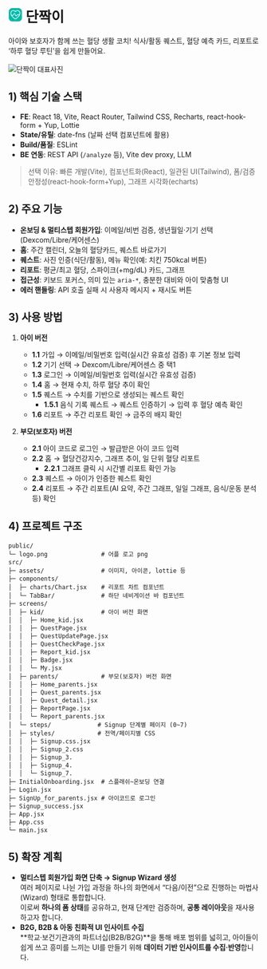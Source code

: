 # <img src="src/assets/logo.png" alt="단짝이 로고" height="28" /> 단짝이

아이와 보호자가 함께 쓰는 혈당 생활 코치!
식사/활동 퀘스트, 혈당 예측 카드, 리포트로 ‘하루 혈당 루틴’을 쉽게 만들어요.
<br>
<br>
<img src="public/Frame.png" alt="단짝이 대표사진" />

## 1) 핵심 기술 스택
- **FE**: React 18, Vite, React Router, Tailwind CSS, Recharts, react-hook-form + Yup, Lottie
- **State/유틸**: date-fns (날짜 선택 컴포넌트에 활용)
- **Build/품질**: ESLint  
- **BE 연동**: REST API (`/analyze` 등), Vite dev proxy, LLM

> 선택 이유: 빠른 개발(Vite), 컴포넌트화(React), 일관된 UI(Tailwind), 폼/검증 안정성(react-hook-form+Yup), 그래프 시각화(echarts)

## 2) 주요 기능
- **온보딩 & 멀티스텝 회원가입**: 이메일/비번 검증, 생년월일·기기 선택(Dexcom/Libre/케어센스)
- **홈**: 주간 캘린더, 오늘의 혈당카드, 퀘스트 바로가기
- **퀘스트**: 사진 인증(식단/활동), 메뉴 확인(예: 치킨 750kcal 버튼)
- **리포트**: 평균/최고 혈당, 스파이크(+mg/dL) 카드, 그래프
- **접근성**: 키보드 포커스, 의미 있는 `aria-*`, 충분한 대비와 아이 맞춤형 UI
- **에러 핸들링**: API 호출 실패 시 사용자 메시지 + 재시도 버튼

## 3) 사용 방법

1. **아이 버전**
   - **1.1** 가입 → 이메일/비밀번호 입력(실시간 유효성 검증) 후 기본 정보 입력
   - **1.2** 기기 선택 → Dexcom/Libre/케어센스 중 택1
   - **1.3** 로그인 → 이메일/비밀번호 입력(실시간 유효성 검증)
   - **1.4** 홈 → 현재 수치, 하루 혈당 추이 확인
   - **1.5** 퀘스트 → 수치를 기반으로 생성되는 퀘스트 확인  
     - **1.5.1** 음식 기록 퀘스트 → 퀘스트 인증하기 → 입력 후 혈당 예측 확인
   - **1.6** 리포트 → 주간 리포트 확인 → 금주의 배지 확인

2. **부모(보호자) 버전**
   - **2.1** 아이 코드로 로그인 → 발급받은 아이 코드 입력
   - **2.2** 홈 → 혈당건강지수, 그래프 추이, 일 단위 혈당 리포트  
     - **2.2.1** 그래프 클릭 시 시간별 리포트 확인 가능
   - **2.3** 퀘스트 → 아이가 인증한 퀘스트 확인
   - **2.4** 리포트 → 주간 리포트(AI 요약, 주간 그래프, 일일 그래프, 음식/운동 분석 등) 확인

## 4) 프로젝트 구조
```text
public/
└─ logo.png               # 어플 로고 png
src/
├─ assets/                # 이미지, 아이콘, lottie 등
├─ components/
│  ├─ charts/Chart.jsx    # 리포트 차트 컴포넌트
│  └─ TabBar/             # 하단 네비게이션 바 컴포넌트
├─ screens/
│  ├─ kid/                # 아이 버전 화면
│  │  ├─ Home_kid.jsx
│  │  ├─ QuestPage.jsx
│  │  ├─ QuestUpdatePage.jsx
│  │  ├─ QuestCheckPage.jsx
│  │  ├─ Report_kid.jsx
│  │  ├─ Badge.jsx
│  │  └─ My.jsx
│  ├─ parents/            # 부모(보호자) 버전 화면  
│  │  ├─ Home_parents.jsx
│  │  ├─ Quest_parents.jsx
│  │  ├─ Quest_detail.jsx
│  │  ├─ ReportPage.jsx
│  │  └─ Report_parents.jsx
│  └─ steps/             # Signup 단계별 페이지 (0~7)
│  ├─ styles/            # 전역/페이지별 CSS
│  │  ├─ Signup.css.jsx
│  │  ├─ Signup_2.css
│  │  ├─ Signup_3.
│  │  ├─ Signup_4.
│  │  └─ Signup_7.
├─ InitialOnboarding.jsx  # 스플래쉬~온보딩 연결
├─ Login.jsx
├─ SignUp_for_parents.jsx # 아이코드로 로그인
├─ Signup_success.jsx
├─ App.jsx
├─ App.css
└─ main.jsx
```

## 5) 확장 계획
- **멀티스텝 회원가입 화면 단축 → Signup Wizard 생성**
  <br>여러 페이지로 나뉜 가입 과정을 하나의 화면에서 “다음/이전”으로 진행하는 마법사(Wizard) 형태로 통합합니다.
  <br>이로써 **하나의 폼 상태**를 공유하고, 현재 단계만 검증하며, **공통 레이아웃**을 재사용하고자 합니다.
- **B2G, B2B & 아동 친화적 UI 인사이트 수집**
  <br>**학교·보건기관과의 파트너십(B2B/B2G)**을 통해 배포 범위를 넓히고, 아이들이 쉽게 쓰고 흥미를 느끼는 UI를 만들기 위해 **데이터 기반 인사이트를 수집·반영**합니다.

